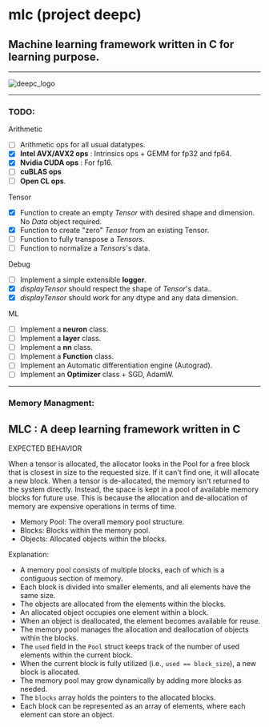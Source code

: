 # **mlc** (project deepc)
## Machine learning framework written in C for learning purpose.
---

![deepc_logo](https://github.com/DavidNJoiner/mlc/assets/69796012/d1d7daee-5789-4464-bcff-1b845a91ac27)

---
### TODO:

Arithmetic

- [ ] Arithmetic ops for all usual datatypes.
- [x] **Intel AVX/AVX2 ops** : Intrinsics ops + GEMM for fp32 and fp64.
- [x] **Nvidia CUDA ops** : For fp16.
- [ ] **cuBLAS ops**
- [ ] **Open CL ops**.

Tensor

- [x] Function to create an empty *Tensor* with desired shape and dimension. No *Data* object required.
- [x] Function to create "zero" *Tensor* from an existing Tensor.
- [ ] Function to fully transpose a *Tensors*.
- [ ] Function to normalize a *Tensors*'s data.

Debug

- [ ] Implement a simple extensible **logger**.
- [x] *displayTensor* should respect the shape of *Tensor*'s data..
- [x] *displayTensor* should work for any dtype and any data dimension.

ML

- [ ] Implement a **neuron** class.
- [ ] Implement a **layer** class.
- [ ] Implement a **nn** class.
- [ ] Implement a **Function** class.
- [ ] Implement an Automatic differentiation engine (Autograd).
- [ ] Implement an **Optimizer** class + SGD, AdamW.

---
### Memory Managment:


## MLC : A deep learning framework written in C

EXPECTED BEHAVIOR 
    
When a tensor is allocated, the allocator looks in the Pool for a free block that is closest in size
to the requested size. If it can't find one, it will allocate a new block.
When a tensor is de-allocated, the memory isn't returned to the system directly. 
Instead, the space is kept in a pool of available memory blocks for future use. 
This is because the allocation and de-allocation of memory are expensive operations in terms of time.              


- Memory Pool: The overall memory pool structure.
- Blocks: Blocks within the memory pool.
- Objects: Allocated objects within the blocks.

Explanation:
- A memory pool consists of multiple blocks, each of which is a contiguous section of memory.
- Each block is divided into smaller elements, and all elements have the same size.
- The objects are allocated from the elements within the blocks.
- An allocated object occupies one element within a block.
- When an object is deallocated, the element becomes available for reuse.
- The memory pool manages the allocation and deallocation of objects within the blocks.
- The `used` field in the `Pool` struct keeps track of the number of used elements within the current block.
- When the current block is fully utilized (i.e., `used == block_size`), a new block is allocated.
- The memory pool may grow dynamically by adding more blocks as needed.
- The `blocks` array holds the pointers to the allocated blocks.
- Each block can be represented as an array of elements, where each element can store an object.

